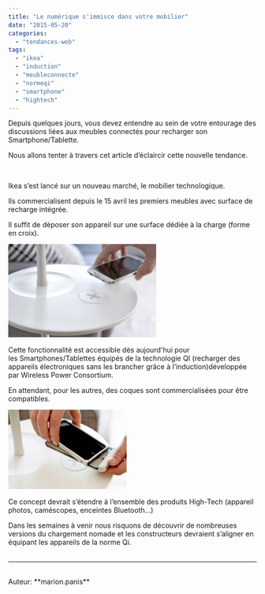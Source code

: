 ```yaml
---
title: "Le numérique s'immisce dans votre mobilier"
date: "2015-05-20"
categories: 
  - "tendances-web"
tags: 
  - "ikea"
  - "induction"
  - "meubleconnecte"
  - "normeqi"
  - "smartphone"
  - "hightech"
---
```


Depuis quelques jours, vous devez entendre au sein de votre entourage des discussions liées aux meubles connectés pour recharger son Smartphone/Tablette.

Nous allons tenter à travers cet article d’éclaircir cette nouvelle tendance.

 

Ikea s’est lancé sur un nouveau marché, le mobilier technologique.

Ils commercialisent depuis le 15 avril les premiers meubles avec surface de recharge intégrée.

Il suffit de déposer son appareil sur une surface dédiée à la charge (forme en croix).

[![meuble 1](/assets/images/meuble-1-300x189.jpg)](/assets/images/meuble-1.jpg)

Cette fonctionnalité est accessible dès aujourd'hui pour les Smartphones/Tablettes équipés de la technologie QI (recharger des appareils électroniques sans les brancher grâce à l’induction)développée par Wireless Power Consortium.

En attendant, pour les autres, des coques sont commercialisées pour être compatibles.

[![meuble 3](/assets/images/meuble-3.jpg)](/assets/images/meuble-3.jpg)

Ce concept devrait s’étendre à l’ensemble des produits High-Tech (appareil photos, caméscopes, enceintes Bluetooth...)

Dans les semaines à venir nous risquons de découvrir de nombreuses versions du chargement nomade et les constructeurs devraient s’aligner en équipant les appareils de la norme Qi.
<br>
<br>

---------------------------------------
<br>
Auteur: **marion.panis**
